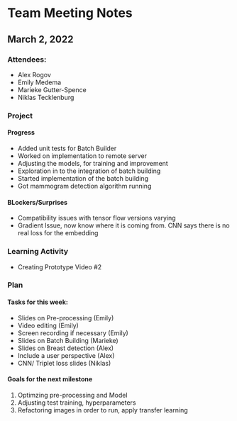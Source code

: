 # Team Meeting Notes
## March 2, 2022

### Attendees:
- Alex Rogov
- Emily Medema
- Marieke Gutter-Spence
- Niklas Tecklenburg

### Project
#### Progress
- Added unit tests for Batch Builder
- Worked on implementation to remote server
- Adjusting the models, for training and improvement
- Exploration in to the integration of batch building 
- Started implementation of the batch building 
- Got mammogram detection algorithm running 




#### BLockers/Surprises
- Compatibility issues with tensor flow versions varying
- Gradient Issue, now know where it is coming from. CNN says there is no real loss for the embedding




### Learning Activity 
- Creating Prototype Video #2 



### Plan

#### Tasks for this week:
- Slides on Pre-processing (Emily)
- Video editing (Emily)
- Screen recording if necessary (Emily)
- Slides on Batch Building (Marieke)
- Slides on Breast detection (Alex)
- Include a user perspective (Alex)
- CNN/ Triplet loss slides (Niklas)


####  Goals for the next milestone
1. Optimzing pre-processing and Model 
2. Adjusting test training, hyperparameters
3. Refactoring images in order to run, apply transfer learning